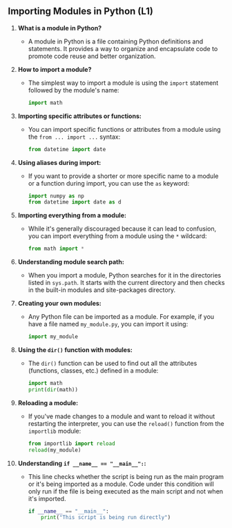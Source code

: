 ## Importing Modules in Python (L1)

1. **What is a module in Python?**
   - A module in Python is a file containing Python definitions and statements. It provides a way to organize and encapsulate code to promote code reuse and better organization.

2. **How to import a module?**
   - The simplest way to import a module is using the `import` statement followed by the module's name:
     ```python
     import math
     ```

3. **Importing specific attributes or functions:**
   - You can import specific functions or attributes from a module using the `from ... import ...` syntax:
     ```python
     from datetime import date
     ```

4. **Using aliases during import:**
   - If you want to provide a shorter or more specific name to a module or a function during import, you can use the `as` keyword:
     ```python
     import numpy as np
     from datetime import date as d
     ```

5. **Importing everything from a module:**
   - While it's generally discouraged because it can lead to confusion, you can import everything from a module using the `*` wildcard:
     ```python
     from math import *
     ```

6. **Understanding module search path:**
   - When you import a module, Python searches for it in the directories listed in `sys.path`. It starts with the current directory and then checks in the built-in modules and site-packages directory.

7. **Creating your own modules:**
   - Any Python file can be imported as a module. For example, if you have a file named `my_module.py`, you can import it using:
     ```python
     import my_module
     ```

8. **Using the `dir()` function with modules:**
   - The `dir()` function can be used to find out all the attributes (functions, classes, etc.) defined in a module:
     ```python
     import math
     print(dir(math))
     ```

9. **Reloading a module:**
   - If you've made changes to a module and want to reload it without restarting the interpreter, you can use the `reload()` function from the `importlib` module:
     ```python
     from importlib import reload
     reload(my_module)
     ```

10. **Understanding `if __name__ == "__main__":`:**
    - This line checks whether the script is being run as the main program or it's being imported as a module. Code under this condition will only run if the file is being executed as the main script and not when it's imported.
      ```python
      if __name__ == "__main__":
          print("This script is being run directly")
      ```